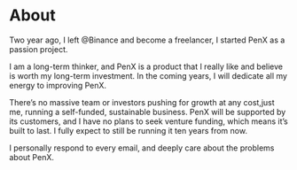 # About

Two year ago, I left @Binance and become a freelancer, I started PenX as a passion project.

I am a long-term thinker, and PenX is a product that I really like and believe is worth my long-term investment. In the coming years, I will dedicate all my energy to improving PenX.

There’s no massive team or investors pushing for growth at any cost,just me, running a self-funded, sustainable business. PenX will be supported by its customers, and I have no plans to seek venture funding, which means it’s built to last. I fully expect to still be running it ten years from now.

I personally respond to every email, and deeply care about the problems about PenX.

<br>